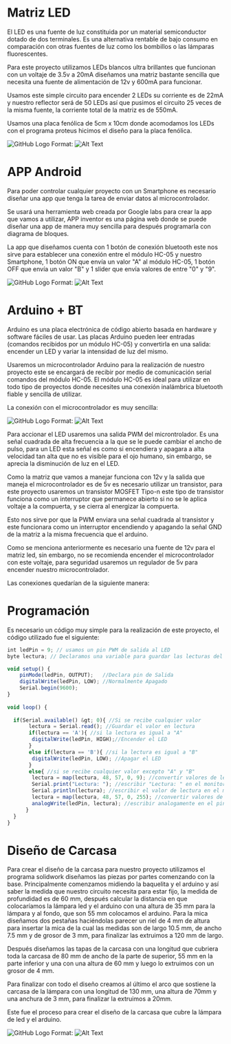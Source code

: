 # Matriz LED

El LED es una fuente de luz constituida por un material semiconductor dotado de dos terminales. Es una alternativa rentable de bajo consumo en comparación con otras fuentes de luz como los bombillos o las lámparas fluorescentes.

Para este proyecto utilizamos LEDs blancos ultra brillantes que funcionan con un voltaje de 3.5v a 20mA diseñamos una matriz bastante sencilla que necesita una fuente de alimentación de 12v y 600mA para funcionar.

Usamos este simple circuito para encender 2 LEDs su corriente es de 22mA y nuestro reflector será de 50 LEDs así que pusimos el circuito 25 veces de la misma fuente, la corriente total de la matriz es de 550mA.

Usamos una placa fenólica de 5cm x 10cm donde acomodamos los LEDs con el programa proteus hicimos el diseño para la placa fenólica.

![GitHub Logo](/images/logo.png)
Format: ![Alt Text](url)

# APP Android

Para poder controlar cualquier proyecto con un Smartphone es necesario diseñar una app que tenga la tarea de enviar datos al microcontrolador.

Se usará una herramienta web creada por Google labs para crear la app que vamos a utilizar, APP inventor es una página web donde se puede diseñar una app de manera muy sencilla para después programarla con diagrama de bloques.

La app que diseñamos cuenta con 1 botón de conexión bluetooth este nos sirve para establecer una conexión entre el módulo HC-05 y nuestro Smartphone, 1 botón ON que envía un valor "A" al módulo HC-05, 1 botón OFF que envía un valor "B" y 1 slider que envía valores de entre "0" y "9".

![GitHub Logo](/images/logo.png)
Format: ![Alt Text](url)

# Arduino + BT

Arduino es una placa electrónica de código abierto basada en hardware y software fáciles de usar. Las placas Arduino pueden leer entradas (comandos recibidos por un módulo HC-05) y convertirla en una salida: encender un LED y variar la intensidad de luz del mismo.

Usaremos un microcontrolador Arduino para la realización de nuestro proyecto este se encargará de recibir por medio de comunicación serial comandos del módulo HC-05. El módulo HC-05 es ideal para utilizar en todo tipo de proyectos donde necesites una conexión inalámbrica bluetooth fiable y sencilla de utilizar.


La conexión con el microcontrolador es muy sencilla:

![GitHub Logo](/images/logo.png)
Format: ![Alt Text](url)

Para accionar el LED usaremos una salida PWM del microntrolador. Es una señal cuadrada de alta frecuencia a la que se le puede cambiar el ancho de pulso, para un LED esta señal es como si encendiera y apagara a alta velocidad tan alta que no es visible para el ojo humano, sin embargo, se aprecia la disminución de luz en el LED.

Como la matriz que vamos a manejar funciona con 12v y la salida que maneja el microcontrolador es de 5v es necesario utilizar un transistor, para este proyecto usaremos un transistor MOSFET Tipo-n este tipo de transistor funciona como un interruptor que permanece abierto si no se le aplica voltaje a la compuerta, y se cierra al energizar la compuerta.

Esto nos sirve por que la PWM enviara una señal cuadrada al transistor y este funcionara como un interruptor encendiendo y apagando la señal GND de la matriz a la misma frecuencia que el arduino.

Como se menciona anteriormente es necesario una fuente de 12v para el matriz led, sin embargo, no se recomienda encender el microcontrolador con este voltaje, para seguridad usaremos un regulador de 5v para encender nuestro microcontrolador.

Las conexiones quedarían de la siguiente manera:

# Programación

Es necesario un código muy simple para la realización de este proyecto, el código utilizado fue el siguiente:

```javascript
int ledPin = 9; // usamos un pin PWM de salida al LED
byte lectura; // Declaramos una variable para guardar las lecturas del módulo hc-05

void setup() {
    pinMode(ledPin, OUTPUT);   //Declara pin de Salida
    digitalWrite(ledPin, LOW); //Normalmente Apagado
    Serial.begin(9600);
}
 
void loop() {
  
  if(Serial.available() &gt; 0){ //Si se recibe cualquier valor
       lectura = Serial.read(); //Guardar el valor en lectura
       if(lectura == 'A'){ //si la lectura es igual a "A"
        digitalWrite(ledPin, HIGH);//Encender el LED
       }
       else if(lectura == 'B'){ //si la lectura es igual a "B"
        digitalWrite(ledPin, LOW); //Apagar el LED
       }
       else{ //si se recibe cualquier valor excepto "A" y "B"
        lectura = map(lectura, 48, 57, 0, 9); //convertir valores de lectura de entre 48 y 57 a valores enteros entre 0 y 9
        Serial.print("Lectura: "); //escribir "Lectura: " en el monitor serial
        Serial.println(lectura); //escribir el valor de lectura en el monitor serial
        lectura = map(lectura, 48, 57, 0, 255); //convertir valores de lectura de entre 0 y 9 a valores enteros entre 0 y 255
        analogWrite(ledPin, lectura); //escribir analogamente en el pin de salida
      }
  }
}
```


# Diseño de Carcasa

Para crear el diseño de la carcasa para nuestro proyecto utilizamos el programa solidwork diseñamos las piezas por partes  comenzando con la base. Principalmente comenzamos midiendo la baquelita y el arduino y así saber la medida  que nuestro circuito necesita para estar fijo, la medida de profundidad es de 60 mm,  después calcular la distancia en que colocaríamos la lámpara led y el arduino con una altura de 35 mm para la lámpara y al fondo, que son 55 mm colocamos el arduino. Para la mica diseñamos dos pestañas haciéndolas parecer un riel de 4 mm de altura para insertar la mica de la cual las medidas son de largo 10.5 mm, de ancho 7.5 mm y de grosor de 3 mm, para finalizar las extruimos a 120 mm de largo.

Después diseñamos las tapas de la carcasa con una longitud que cubriera toda la carcasa de 80 mm  de ancho de la parte de superior, 55 mm  en la parte inferior y una con una altura de 60 mm  y luego lo extruimos con un grosor de 4 mm.

Para finalizar con todo  el diseño creamos al último el arco que sostiene la carcasa de la lámpara con una longitud de 130 mm, una altura de 70mm y una anchura de 3 mm, para finalizar la extruimos  a 20mm.

 Este fue el proceso para crear el diseño de la carcasa que cubre la lámpara de led y el arduino.  
 
 ![GitHub Logo](/images/logo.png)
Format: ![Alt Text](url)
